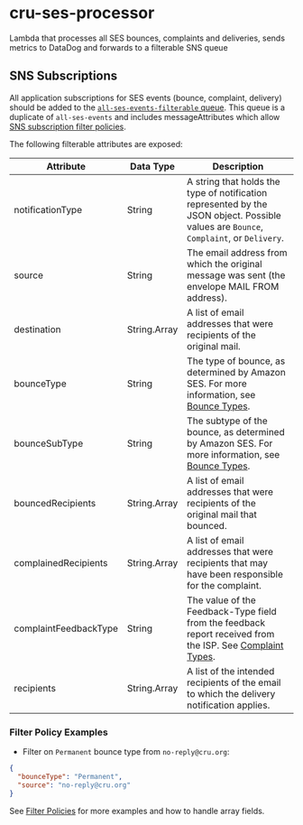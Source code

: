 # cru-ses-processor
Lambda that processes all SES bounces, complaints and deliveries, sends metrics to DataDog and forwards to a filterable SNS queue

## SNS Subscriptions
All application subscriptions for SES events (bounce, complaint, delivery) should be added to the [`all-ses-events-filterable` queue](https://console.aws.amazon.com/sns/v3/home?region=us-east-1#/topic/arn:aws:sns:us-east-1:056154071827:all-ses-events-filterable).
This queue is a duplicate of `all-ses-events` and includes messageAttributes which allow [SNS subscription filter policies](https://docs.aws.amazon.com/sns/latest/dg/sns-subscription-filter-policies.html).

The following filterable attributes are exposed:

Attribute             | Data Type    | Description
--------------------- | ------------ | -------------
notificationType      | String       | A string that holds the type of notification represented by the JSON object. Possible values are `Bounce`, `Complaint`, or `Delivery`.
source                | String       | The email address from which the original message was sent (the envelope MAIL FROM address).
destination           | String.Array | A list of email addresses that were recipients of the original mail.
bounceType            | String       | The type of bounce, as determined by Amazon SES. For more information, see [Bounce Types](https://docs.aws.amazon.com/ses/latest/DeveloperGuide/notification-contents.html#bounce-types).
bounceSubType         | String       | The subtype of the bounce, as determined by Amazon SES. For more information, see [Bounce Types](https://docs.aws.amazon.com/ses/latest/DeveloperGuide/notification-contents.html#bounce-types).
bouncedRecipients     | String.Array | A list of email addresses that were recipients of the original mail that bounced.
complainedRecipients  | String.Array | A list of email addresses that were recipients that may have been responsible for the complaint.
complaintFeedbackType | String       | The value of the Feedback-Type field from the feedback report received from the ISP. See [Complaint Types](https://docs.aws.amazon.com/ses/latest/DeveloperGuide/notification-contents.html#complaint-types).
recipients            | String.Array | A list of the intended recipients of the email to which the delivery notification applies. 

### Filter Policy Examples
* Filter on `Permanent` bounce type from `no-reply@cru.org`:
```json
{
  "bounceType": "Permanent",
  "source": "no-reply@cru.org"
}
```
See [Filter Policies](https://docs.aws.amazon.com/sns/latest/dg/sns-subscription-filter-policies.html) for more examples and how to handle array fields.
